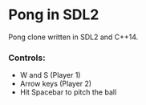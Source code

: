 # Pong in SDL2
Pong clone written in SDL2 and C++14.

### Controls:
- W and S (Player 1)
- Arrow keys (Player 2)
- Hit Spacebar to pitch the ball
